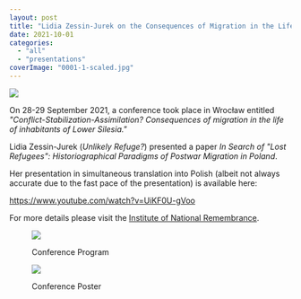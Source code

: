 ```yaml
---
layout: post
title: "Lidia Zessin-Jurek on the Consequences of Migration in the Life of Inhabitants of Lower Silesia"
date: 2021-10-01
categories: 
  - "all"
  - "presentations"
coverImage: "0001-1-scaled.jpg"
---
```


![](/assets/images/Wr3.png)

On 28-29 September 2021, a conference took place in Wrocław entitled _"Conflict-Stabilization-Assimilation? Consequences of migration in the life of inhabitants of Lower Silesia."_

Lidia Zessin-Jurek (_Unlikely Refuge?_) presented a paper _In Search of "Lost Refugees": Historiographical Paradigms of Postwar Migration in Poland_.

Her presentation in simultaneous translation into Polish (albeit not always accurate due to the fast pace of the presentation) is available here:

https://www.youtube.com/watch?v=UiKF0U-gVoo

For more details please visit the [Institute of National Remembrance](https://wroclaw.ipn.gov.pl/wro/aktualnosci/119126,Miedzynarodowa-konferencja-naukowa-Konflikt-stabilizacja-asymilacja-Konsekwencje.html).

<figure>

[![](/assets/images/0002-1-958x1024.jpg)](https://wroclaw.ipn.gov.pl/wro/aktualnosci/119126,Miedzynarodowa-konferencja-naukowa-Konflikt-stabilizacja-asymilacja-Konsekwencje.html)

<figcaption>

Conference Program

</figcaption>

</figure>

<figure>

[![](/assets/images/0001-1-592x1024.jpg)](https://wroclaw.ipn.gov.pl/wro/aktualnosci/119126,Miedzynarodowa-konferencja-naukowa-Konflikt-stabilizacja-asymilacja-Konsekwencje.html)

<figcaption>

Conference Poster

</figcaption>

</figure>
